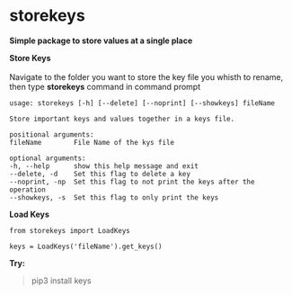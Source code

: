 # storekeys <br>

**Simple package to store values at a single place** 

**Store Keys**<br><br>
Navigate to the folder you want to store the key file you whisth to rename, then type **storekeys** command in command prompt


    usage: storekeys [-h] [--delete] [--noprint] [--showkeys] fileName

    Store important keys and values together in a keys file.

    positional arguments:
    fileName        File Name of the kys file

    optional arguments:
    -h, --help      show this help message and exit
    --delete, -d    Set this flag to delete a key
    --noprint, -np  Set this flag to not print the keys after the operation
    --showkeys, -s  Set this flag to only print the keys

    
**Load Keys**<br>

    from storekeys import LoadKeys

    keys = LoadKeys('fileName').get_keys()

**Try:**
>pip3 install keys